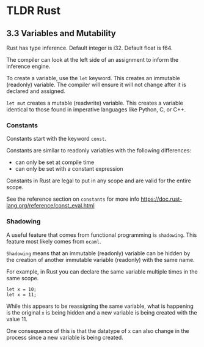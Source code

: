 # TLDR Rust


## 3.3 Variables and Mutability 

Rust has type inference. Default integer is i32. Default float is f64. 

The compiler can look at the left side of an assignment to inform the inference engine.

To create a variable, use the `let` keyword. This creates an immutable (readonly) variable. The compiler will ensure it will not change after it is declared and assigned. 

`let mut` creates a mutable (readwrite) variable. This creates a variable identical to those found in imperative languages like Python, C, or C++.

### Constants

Constants start with the keyword `const`.

Constants are similar to readonly variables with the following differences: 

 * can only be set at compile time 
 * can only be set with a constant expression 

Constants in Rust are legal to put in any scope and are valid for the entire scope. 

See the reference section on `constants` for more info https://doc.rust-lang.org/reference/const_eval.html

### Shadowing

A useful feature that comes from functional programming is `shadowing`. This feature most likely comes from `ocaml`. 

`Shadowing` means that an immutable (readonly) variable can be hidden by the creation of another immutable variable (readonly) with the same name. 

For example, in Rust you can declare the same variable multiple times in the same scope. 

    let x = 10; 
    let x = 11;

While this appears to be reassigning the same variable, what is happening is the original `x` is being hidden and a new variable is being created with the value 11.

One consequence of this is that the datatype of `x` can also change in the process since a new variable is being created. 




